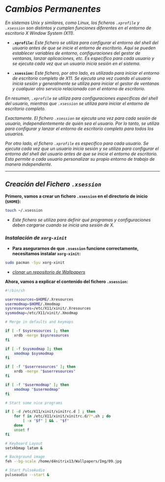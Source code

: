 <!-- Autor: Daniel Benjamin Perez Morales -->
<!-- GitHub: https://github.com/DanielBenjaminPerezMoralesDev13 -->
<!-- Gitlab: https://gitlab.com/DanielBenjaminPerezMoralesDev13 -->
<!-- Correo electrónico: danielperezdev@proton.me -->

# ***Cambios Permanentes***

*En sistemas Unix y similares, como Linux, los ficheros `.xprofile` y `.xsession` son distintos y cumplen funciones diferentes en el entorno de escritorio X Window System (X11).*

- **`.xprofile`:** *Este fichero se utiliza para configurar el entorno del shell del usuario antes de que se inicie el entorno de escritorio. Aquí se pueden establecer variables de entorno, configuraciones del gestor de ventanas, lanzar aplicaciones, etc. Es específico para cada usuario y se ejecuta cada vez que un usuario inicia sesión en el sistema.*

- **`.xsession`:** *Este fichero, por otro lado, es utilizado para iniciar el entorno de escritorio completo de X11. Se ejecuta una vez cuando el usuario inicia sesión y generalmente se utiliza para iniciar el gestor de ventanas y cualquier otro servicio relacionado con el entorno de escritorio.*

*En resumen, `.xprofile` se utiliza para configuraciones específicas del shell del usuario, mientras que `.xsession` se utiliza para iniciar el entorno de escritorio completo.*

*Exactamente. El fichero `.xsession` se ejecuta una vez para cada sesión de usuario, independientemente de quién sea el usuario. Por lo tanto, se utiliza para configurar y lanzar el entorno de escritorio completo para todos los usuarios.*

*Por otro lado, el fichero `.xprofile` es específico para cada usuario. Se ejecuta cada vez que un usuario inicia sesión y se utiliza para configurar el entorno del shell del usuario antes de que se inicie el entorno de escritorio. Esto permite a cada usuario personalizar su propio entorno de trabajo de manera independiente.*

---

## ***Creación del Fichero `.xsession`***

**Primero, vamos a crear un fichero `.xsession` en el directorio de inicio (`$HOME`):**

```bash
touch ~/.xsession
```

- *Este fichero se utiliza para definir qué programas y configuraciones deben cargarse cuando se inicia una sesión de X.*

### ***Instalación de `xorg-xinit`***

- **Para asegurarnos de que `.xsession` funcione correctamente, necesitamos instalar `xorg-xinit`:**

```bash
sudo pacman -Syu xorg-xinit
```

- [*clonar un repositorio de Wallpapers*](https://github.com/DanielBenjaminPerezMoralesDev13/Wallpapers.git "https://github.com/DanielBenjaminPerezMoralesDev13/Wallpapers.git")

**Ahora, vamos a explicar el contenido del fichero `.xsession`:**

```bash
#!/bin/sh

userresources=$HOME/.Xresources
usermodmap=$HOME/.Xmodmap
sysresources=/etc/X11/xinit/.Xresources
sysmodmap=/etc/X11/xinit/.Xmodmap

# Merge in defaults and keymaps

if [ -f $sysresources ]; then
    xrdb -merge $sysresources
fi

if [ -f $sysmodmap ]; then
    xmodmap $sysmodmap
fi

if [ -f "$userresources" ]; then
    xrdb -merge "$userresources"
fi

if [ -f "$usermodmap" ]; then
    xmodmap "$usermodmap"
fi

# Start some nice programs

if [ -d /etc/X11/xinit/xinitrc.d ] ; then
    for f in /etc/X11/xinit/xinitrc.d/?*.sh ; do
        [ -x "$f" ] && . "$f"
    done
    unset f
fi

# Keyboard Layout
setxkbmap latam &

# Background image
feh --bg-scale /home/d4nitrix13/Wallpapers/Img/09.jpg

# Start PulseAudio
pulseaudio --start &
```
